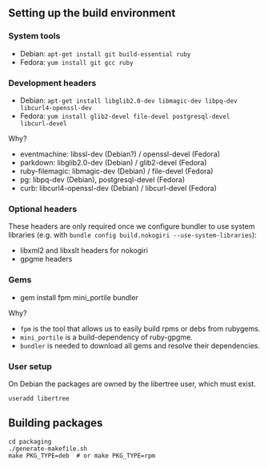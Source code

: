 ## Setting up the build environment

### System tools

- Debian: `apt-get install git build-essential ruby`
- Fedora: `yum install git gcc ruby`

### Development headers

- Debian: `apt-get install libglib2.0-dev libmagic-dev libpq-dev libcurl4-openssl-dev`
- Fedora: `yum install glib2-devel file-devel postgresql-devel libcurl-devel`

Why?

- eventmachine: libssl-dev (Debian?) / openssl-devel (Fedora)
- parkdown: libglib2.0-dev (Debian) / glib2-devel (Fedora)
- ruby-filemagic: libmagic-dev (Debian) / file-devel (Fedora)
- pg: libpq-dev (Debian), postgresql-devel (Fedora)
- curb: libcurl4-openssl-dev (Debian) / libcurl-devel (Fedora)

### Optional headers

These headers are only required once we configure bundler to use
system libraries (e.g. with `bundle config build.nokogiri
--use-system-libraries`):

- libxml2 and libxslt headers for nokogiri
- gpgme headers

### Gems

- gem install fpm mini_portile bundler

Why?

- `fpm` is the tool that allows us to easily build rpms or debs from rubygems.
- `mini_portile` is a build-dependency of ruby-gpgme.
- `bundler` is needed to download all gems and resolve their dependencies.

### User setup

On Debian the packages are owned by the libertree user, which must exist.

    useradd libertree


## Building packages

~~~
cd packaging
./generate-makefile.sh
make PKG_TYPE=deb  # or make PKG_TYPE=rpm
~~~
